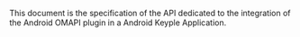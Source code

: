 This document is the specification of the API dedicated to the integration of the Android OMAPI plugin in a Android
Keyple Application.
